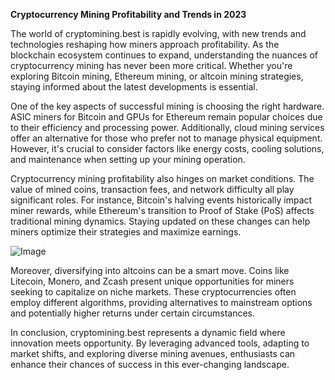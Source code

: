 **Cryptocurrency Mining Profitability and Trends in 2023**

The world of cryptomining.best is rapidly evolving, with new trends and technologies reshaping how miners approach profitability. As the blockchain ecosystem continues to expand, understanding the nuances of cryptocurrency mining has never been more critical. Whether you're exploring Bitcoin mining, Ethereum mining, or altcoin mining strategies, staying informed about the latest developments is essential.

One of the key aspects of successful mining is choosing the right hardware. ASIC miners for Bitcoin and GPUs for Ethereum remain popular choices due to their efficiency and processing power. Additionally, cloud mining services offer an alternative for those who prefer not to manage physical equipment. However, it's crucial to consider factors like energy costs, cooling solutions, and maintenance when setting up your mining operation.

Cryptocurrency mining profitability also hinges on market conditions. The value of mined coins, transaction fees, and network difficulty all play significant roles. For instance, Bitcoin's halving events historically impact miner rewards, while Ethereum's transition to Proof of Stake (PoS) affects traditional mining dynamics. Staying updated on these changes can help miners optimize their strategies and maximize earnings.

![Image](https://github.com/user-attachments/assets/2f28260c-070b-4510-ac3e-ee42ca124355)

Moreover, diversifying into altcoins can be a smart move. Coins like Litecoin, Monero, and Zcash present unique opportunities for miners seeking to capitalize on niche markets. These cryptocurrencies often employ different algorithms, providing alternatives to mainstream options and potentially higher returns under certain circumstances.

In conclusion, cryptomining.best represents a dynamic field where innovation meets opportunity. By leveraging advanced tools, adapting to market shifts, and exploring diverse mining avenues, enthusiasts can enhance their chances of success in this ever-changing landscape. 
